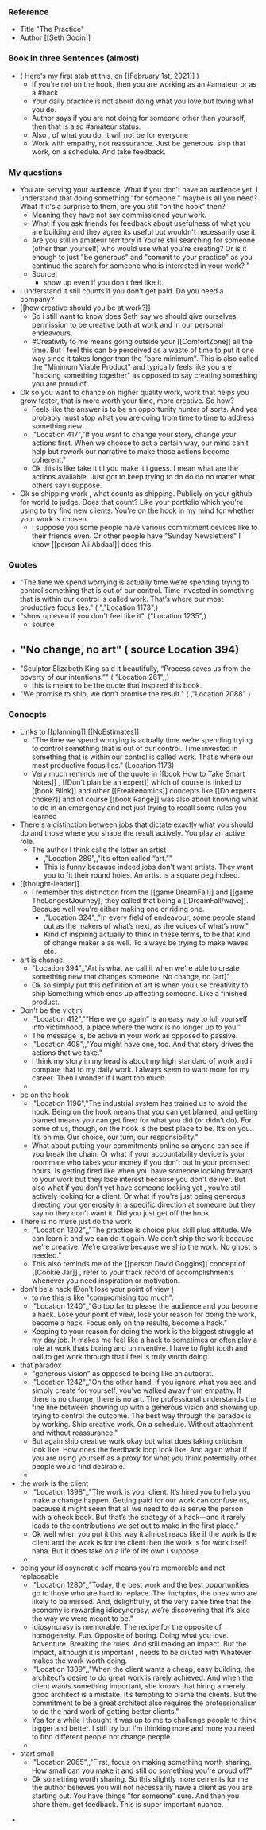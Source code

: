 

### Reference
* Title "The Practice"
* Author [[Seth Godin]]

### Book in three Sentences (almost)
* ( Here's my first stab at this, on  [[February 1st, 2021]] )
    * If you're not on the hook, then you are working as an #amateur or as a #hack
    * Your daily practice is not about doing what you love but loving what you do.
    * Author says if you are not doing for someone other than yourself, then that is also #amateur status.
    * Also , of what you do, it will not be for everyone
    * Work with empathy, not  reassurance. Just be generous, ship that work, on a schedule. And take feedback.

### My questions
* You are serving your audience, What if you don't have an audience yet. I understand that doing something "for someone " maybe is all you need? What if it's a surprise to them, are you still "on the hook" then?
    * Meaning they have not say commissioned your work.
    * What if you ask friends for feedback about usefulness of what you are building and they agree its useful but wouldn't necessarily use it.
    * Are you still in amateur territory if You're still searching for someone (other than yourself) who would use what you're creating? Or is it enough to just "be generous" and "commit to your practice" as you continue the search for someone who is interested in your work? "
    * Source:
        * show up even if you don't feel like it.
*  I understand it still counts if you don't get paid. Do you need a company?  
* [[how creative should you be at work?]]
    * So i still want to know does Seth say we should give ourselves permission to be creative both at work and in our personal endeavours.
    * #Creativity to me means going outside your [[ComfortZone]] all the time. But I feel this can be perceived as a waste of time to put it one way since it takes longer than the "bare minimum". This is also called the "Minimum Viable Product" and typically feels like you are "hacking something together" as opposed to say creating something you are proud of.
* Ok so you want to chance on higher quality work, work that helps you grow faster, that is more worth your time, more creative. So how?
    * Feels like the answer is to be an opportunity hunter of sorts. And yea probably must stop what you are doing from time to time to address something new
    * ,"Location 417","If you want to change your story, change your actions first. When we choose to act a certain way, our mind can’t help but rework our narrative to make those actions become coherent."
    * Ok this is like fake it til you make it i guess. I mean what are the actions available. Just got to keep trying to do do do no matter what others say i suppose.
* Ok so shipping work , what counts as shipping. Publicly on your github for world to judge. Does that count? Like your portfolio which you're using to try find new clients. You're on the hook in my mind for whether your work is chosen
    * I suppose you some people have various commitment devices like to their friends even. Or other people have "Sunday Newsletters" I know [[person Ali Abdaal]] does this.

### Quotes
* "The time we spend worrying is actually time we’re spending trying to control something that is out of our control. Time invested in something that is within our control is called work. That’s where our most productive focus lies."  ( ","Location 1173",)
* "show up even if you don't feel like it".  ("Location 1235",)
    * source
* "No change, no art"  ( source Location 394)
    -
* "Sculptor Elizabeth King said it beautifully, “Process saves us from the poverty of our intentions.”" ( "Location 261",,)
    * this is meant to be the quote that inspired this book.
* "We promise to ship, we don’t promise the result."  ( ,"Location 2088" )

### Concepts
* Links to [[planning]] [[NoEstimates]]
    * "The time we spend worrying is actually time we’re spending trying to control something that is out of our control. Time invested in something that is within our control is called work. That’s where our most productive focus lies."  (Location 1173)
    * Very much reminds me of the quote in [[book How to Take Smart Notes]] , [[Don't plan be an expert]] which of course is linked to [[book Blink]] and other [[Freakenomics]] concepts like [[Do experts choke?]] and of course [[book Range]] was also about knowing what to do in an emergency and not just trying to recall some rules you learned
* There's a distinction between jobs that dictate exactly what you should do and  those where you shape the result actively. You play an active role.
    * The author I think calls the latter an artist
        * ,"Location 289",,"It’s often called “art.”"
        * This is funny because indeed jobs don't want artists. They want you to fit their round holes. An artist is a square peg indeed.
* [[thought-leader]]
    * I remember this distinction from the [[game DreamFall]] and [[game TheLongestJourney]] they called that being a [[DreamFall/wave]]. Because well you're either making one or riding one.
        * ,"Location 324",,"In every field of endeavour, some people stand out as the makers of what’s next, as the voices of what’s now."
        * Kind of inspiring actually to think in these terms, to be that kind of change maker a as well. To always be trying to make waves etc.
* art is change.
    * "Location 394",,"Art is what we call it when we’re able to create something new that changes someone. No change, no [art]"
    * Ok so simply put this definition of art is when you use creativity to ship Something which ends up affecting someone. Like a finished product.
* Don't be the victim
    * ,"Location 412","“Here we go again” is an easy way to lull yourself into victimhood, a place where the work is no longer up to you."
    * The message is, be active in your work as opposed to passive.
    * ,"Location 408",,"You might have one, too. And that story drives the actions that we take."
    * I think my story in my head is about my high standard of work and i compare that to my daily work. I always seem to want more for my career. Then I wonder if I want too much.
    -
* be on the hook
    * ,"Location 1196","The industrial system has trained us to avoid the hook. Being on the hook means that you can get blamed, and getting blamed means you can get fired for what you did (or didn’t do). For some of us, though, on the hook is the best place to be. It’s on you. It’s on me. Our choice, our turn, our responsibility."
    * What about putting your commitments online so anyone can see if you break the chain. Or what if your accountability device is your roommate who takes your money if you don't put in your promised hours. Is getting fired like when you have someone looking forward to your work but they lose interest because you don't deliver. But also what if you don't yet have someone looking yet , you're still actively looking for a client. Or what if you're just being generous directing your generosity in a specific direction at someone but they say no they don't want it. Did you just get off the hook.
* There is no muse just do the work
    * ,"Location 1202",,"The practice is choice plus skill plus attitude. We can learn it and we can do it again. We don’t ship the work because we’re creative. We’re creative because we ship the work. No ghost is needed."
    * This also reminds me of the [[person David Goggins]] concept of [[Cookie Jar]] , refer to your track record of accomplishments whenever you need inspiration or motivation.
* don't be a hack  (Don't lose your point of view )
    * to me this is like "compromising too much".
    * ,"Location 1240",,"Go too far to please the audience and you become a hack. Lose your point of view, lose your reason for doing the work, become a hack. Focus only on the results, become a hack."
    * Keeping to your reason for doing the work is the biggest struggle at my day job. It makes me feel like a hack to sometimes or often play a role at work thats boring and uninventive. I have to fight tooth and nail to get work through that i feel is truly worth doing.
* that paradox
    * "generous vision" as opposed to being like an autocrat.
    * ,"Location 1242",,"On the other hand, if you ignore what you see and simply create for yourself, you’ve walked away from empathy. If there is no change, there is no art. The professional understands the fine line between showing up with a generous vision and showing up trying to control the outcome. The best way through the paradox is by working. Ship creative work. On a schedule. Without attachment and without reassurance."
    * But again ship creative work okay but what does taking criticism look like. How does the feedback loop look like. And again what if you are using yourself as a proxy for what you think potentially other people would find desirable.
    -
* the work is the client
    * ,"Location 1398",,"The work is your client. It’s hired you to help you make a change happen. Getting paid for our work can confuse us, because it might seem that all we need to do is serve the person with a check book. But that’s the strategy of a hack—and it rarely leads to the contributions we set out to make in the first place."
    * Ok well when you put it this way it almost reads like if the work is the client and the work is for the client then the work is for work itself haha. But it does take on a life of its own i suppose.
    -
* being your idiosyncratic self means you're memorable and not replaceable
    * ,"Location 1280",,"Today, the best work and the best opportunities go to those who are hard to replace. The linchpins, the ones who are likely to be missed. And, delightfully, at the very same time that the economy is rewarding idiosyncrasy, we’re discovering that it’s also the way we were meant to be."
    * Idiosyncrasy is memorable. The recipe for the opposite of homogeneity. Fun. Opposite of boring. Doing what you love. Adventure. Breaking the rules. And still making an impact. But the impact, although it is important , needs to be diluted with Whatever makes the work worth doing.
    * ,"Location 1309",,"When the client wants a cheap, easy building, the architect’s desire to do great work is rarely achieved. And when the client wants something important, she knows that hiring a merely good architect is a mistake. It’s tempting to blame the clients. But the commitment to be a great architect also requires the professionalism to do the hard work of getting better clients."
    * Yea for a  while I thought it was up to me to challenge people to think bigger and better. I still try but I'm thinking more and more you need to find different people not change people.
    -
* start small
    * ,"Location 2065",,"First, focus on making something worth sharing. How small can you make it and still do something you’re proud of?"
    * Ok something worth sharing. So this slightly more cements for me the author believes you will not necessarily have a client as you are starting out. You have things "for someone" sure. And then you share them.  get feedback. This is super important nuance.
-
